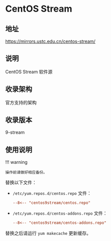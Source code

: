 # CentOS Stream

## 地址

<https://mirrors.ustc.edu.cn/centos-stream/>

## 说明

CentOS Stream 软件源

## 收录架构

官方支持的架构

## 收录版本

9-stream

## 使用说明

!!! warning

    操作前请做好相应备份。

替换以下文件：

- `/etc/yum.repos.d/centos.repo` 文件：

   ```ini
   --8<-- "centos9stream/centos.repo"
   ```

- `/etc/yum.repos.d/centos-addons.repo` 文件：

   ```ini
   --8<-- "centos9stream/centos-addons.repo"
   ```

替换之后请运行 `yum makecache` 更新缓存。
